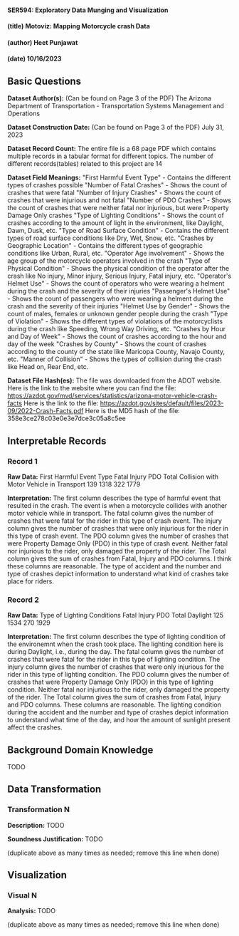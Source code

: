 #### SER594: Exploratory Data Munging and Visualization
#### (title) Motoviz: Mapping Motorcycle crash Data
#### (author) Heet Punjawat 
#### (date) 10/16/2023

## Basic Questions
**Dataset Author(s):** (Can be found on Page 3 of the PDF)
The Arizona Department of Transportation - Transportation Systems Management and Operations

**Dataset Construction Date:** (Can be found on Page 3 of the PDF)
July 31, 2023

**Dataset Record Count:** 
The entire file is a 68 page PDF which contains multiple records in a tabular format for different topics. 
The number of different records(tables) related to this project are 14

**Dataset Field Meanings:** 
"First Harmful Event Type" - Contains the different types of crashes possible
"Number of Fatal Crashes" - Shows the count of crashes that were fatal 
"Number of Injury Crashes" - Shows the count of crashes that were injurious and not fatal
"Number of PDO Crashes" - Shows the count of crashes that were neither fatal nor injurious, but were Property Damage Only crashes 
"Type of Lighting Conditions" - Shows the count of crashes according to the amount of light in the environment, like Daylight, Dawn, Dusk, etc. 
"Type of Road Surface Condition" - Contains the different types of road surface conditions like Dry, Wet, Snow, etc. 
"Crashes by Geographic Location" - Contains the different types of geographic conditions like Urban, Rural, etc. 
"Operator Age involvement" - Shows the age group of the motorcycle operators involved in the crash
"Type of Physical Condition" - Shows the physical condition of the operator after the crash like No injury, Minor injury, Serious Injury, Fatal injury, etc.
"Operator's Helmet Use" - Shows the count of operators who were wearing a helment during the crash and the severity of their injuries 
"Passenger's Helmet Use" - Shows the count of passengers who were wearing a helment during the crash and the severity of their injuries
"Helmet Use by Gender" - Shows the count of males, females or unknown gender people during the crash
"Type of Violation" - Shows the different types of violations of the motorcyclists during the crash like Speeding, Wrong Way Driving, etc. 
"Crashes by Hour and Day of Week" - Shows the count of crashes according to the hour and day of the week
"Crashes by County" - Shows the count of crashes according to the county of the state like Maricopa County, Navajo County, etc.
"Manner of Collision" - Shows the types of collision during the crash like Head on, Rear End, etc. 

**Dataset File Hash(es):** 
The file was downloaded from the ADOT website. 
Here is the link to the website where you can find the file: https://azdot.gov/mvd/services/statistics/arizona-motor-vehicle-crash-facts
Here is the link to the file: https://azdot.gov/sites/default/files/2023-09/2022-Crash-Facts.pdf
Here is the MD5 hash of the file: 358e3ce278c03e0e3e7dce3c05a8c5ee

## Interpretable Records
### Record 1
**Raw Data:** 
        First Harmful Event Type            Fatal   Injury   PDO   Total
Collision with Motor Vehicle in Transport   139     1318     322   1779

**Interpretation:**
The first column describes the type of harmful event that resulted in the crash. The event is when a motorcycle collides with another motor vehicle while in transport.
The fatal column gives the number of crashes that were fatal for the rider in this type of crash event. 
The injury column gives the number of crashes that were only injurious for the rider in this type of crash event. 
The PDO column gives the number of crashes that were Property Damage Only (PDO) in this type of crash event. Neither fatal nor injurious to the rider, only damaged the property of the rider.
The Total column gives the sum of crashes from Fatal, Injury and PDO columns. 
I think these columns are reasonable. The type of accident and the number and type of crashes depict information to understand what kind of crashes take place for riders. 

### Record 2
**Raw Data:**
Type of Lighting Conditions   Fatal   Injury   PDO   Total
         Daylight             125     1534     270   1929

**Interpretation:**
The first column describes the type of lighting condition of the environemnt when the crash took place. The lighting condition here is during Daylight, i.e., during the day.
The fatal column gives the number of crashes that were fatal for the rider in this type of lighting condition. 
The injury column gives the number of crashes that were only injurious for the rider in this type of lighting condition. 
The PDO column gives the number of crashes that were Property Damage Only (PDO) in this type of lighting condition. Neither fatal nor injurious to the rider, only damaged the property of the rider.
The Total column gives the sum of crashes from Fatal, Injury and PDO columns. 
These columns are reasonable. The lighting condition during the accident and the number and type of crashes depict information to understand what time of the day, and how the amount of sunlight present affect the crashes. 

## Background Domain Knowledge
TODO

## Data Transformation
### Transformation N
**Description:** TODO

**Soundness Justification:** TODO

(duplicate above as many times as needed; remove this line when done)


## Visualization
### Visual N
**Analysis:** TODO

(duplicate above as many times as needed; remove this line when done)